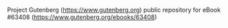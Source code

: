 Project Gutenberg (https://www.gutenberg.org) public repository for eBook #63408 (https://www.gutenberg.org/ebooks/63408)
